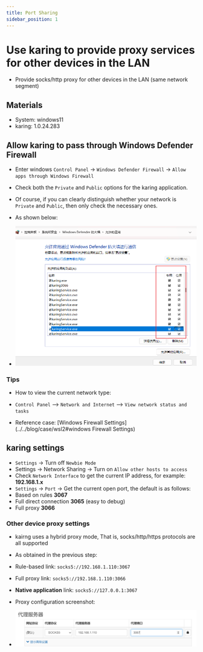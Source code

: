 ```yaml
---
title: Port Sharing
sidebar_position: 1
---
```


# Use karing to provide proxy services for other devices in the LAN
- Provide socks/http proxy for other devices in the LAN (same network segment)

## Materials
- System: windows11
- karing: 1.0.24.283

## Allow karing to pass through Windows Defender Firewall
- Enter windows `Control Panel` -> `Windows Defender Firewall` -> `Allow apps through Windows Firewall`
- Check both the `Private` and `Public` options for the karing application.
- Of course, if you can clearly distinguish whether your network is `Private` and `Public`, then only check the necessary ones.

- As shown below:
- ![defender](./img/lan-0.png)

### Tips
- How to view the current network type:
- `Control Panel` –> `Network and Internet` –> `View network status and tasks`

- Reference case: [Windows Firewall Settings](../../blog/case/wsl2#windows Firewall Settings)

## karing settings
- `Settings` -> Turn off `Newbie Mode`
- Settings -> Network Sharing -> Turn on `Allow other hosts to access`
- Check `Network Interface` to get the current IP address, for example: **192.168.1.x**
- `Settings` -> `Port` -> Get the current open port, the default is as follows:
- Based on rules **3067**
- Full direct connection **3065** (easy to debug)
- Full proxy **3066**

### Other device proxy settings
- kairng uses a hybrid proxy mode, That is, socks/http/https protocols are all supported
- As obtained in the previous step:
- Rule-based link: `socks5://192.168.1.110:3067`
- Full proxy link: `socks5://192.168.1.110:3066`
- **Native application** link: `socks5://127.0.0.1:3067`

- Proxy configuration screenshot:
- ![SwitchyOmega](./img/lan-1.png)